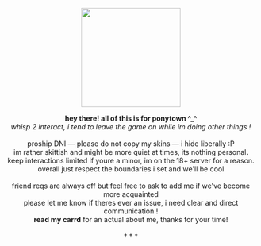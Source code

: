 <p align="center">
  <img src="https://i.imgur.com/ut6UEqt.png"
	height=200></p> 
  <p align="center"><b>hey there! all of this is for ponytown ^_^</b><br>
    <i>whisp 2 interact, i tend to leave the game on while im doing other things !</i><br><br>
  proship DNI — please do not copy my skins — i hide liberally :P<br>
im rather skittish and might be more quiet at times, its nothing personal.<br>
keep interactions limited if youre a minor, im on the 18+ server for a reason.<br>
	    overall just respect the boundaries i set and we'll be cool<br><br>  
friend reqs are always off but feel free to ask to add me if we've become more acquainted<br>
     please let me know if theres ever an issue, i need clear and direct communication !<br>
	  <b>read my carrd</b> for an actual about me, thanks for your time!<br><br>
  † † †</p>
